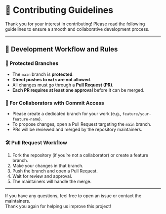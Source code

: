 ﻿# 🤝 Contributing Guidelines

Thank you for your interest in contributing! Please read the following guidelines to ensure a smooth and collaborative development process.

---

## 🚦 Development Workflow and Rules

### 🔐 Protected Branches

- The `main` branch is **protected**.
- **Direct pushes to `main` are not allowed**.
- All changes must go through a **Pull Request (PR)**.
- **Each PR requires at least one approval** before it can be merged.

### 👥 For Collaborators with Commit Access

- Please create a dedicated branch for your work (e.g., `feature/your-feature-name`).
- To propose changes, open a Pull Request targeting the `main` branch.
- PRs will be reviewed and merged by the repository maintainers.

### 🛠 Pull Request Workflow

1. Fork the repository (if you’re not a collaborator) or create a feature branch.
2. Make your changes in that branch.
3. Push the branch and open a Pull Request.
4. Wait for review and approval.
5. The maintainers will handle the merge.

---

If you have any questions, feel free to open an issue or contact the maintainers.  
Thank you again for helping us improve this project!
